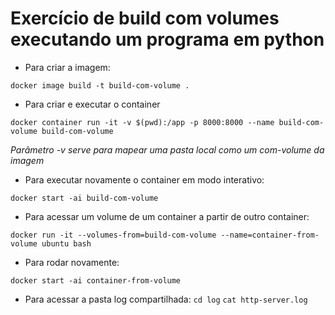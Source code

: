 # Exercício de build com volumes executando um programa em python

- Para criar a imagem:

`docker image build -t build-com-volume .`

- Para criar e executar o container

`docker container run -it -v $(pwd):/app -p 8000:8000 --name build-com-volume build-com-volume`

_Parâmetro -v serve para mapear uma pasta local como um com-volume da imagem_

- Para executar novamente o container em modo interativo:

`docker start -ai build-com-volume`

- Para acessar um volume de um container a partir de outro container:

`docker run -it --volumes-from=build-com-volume --name=container-from-volume ubuntu bash`

- Para rodar novamente:

`docker start -ai container-from-volume`

- Para acessar a pasta log compartilhada:
  `cd log`
  `cat http-server.log`
